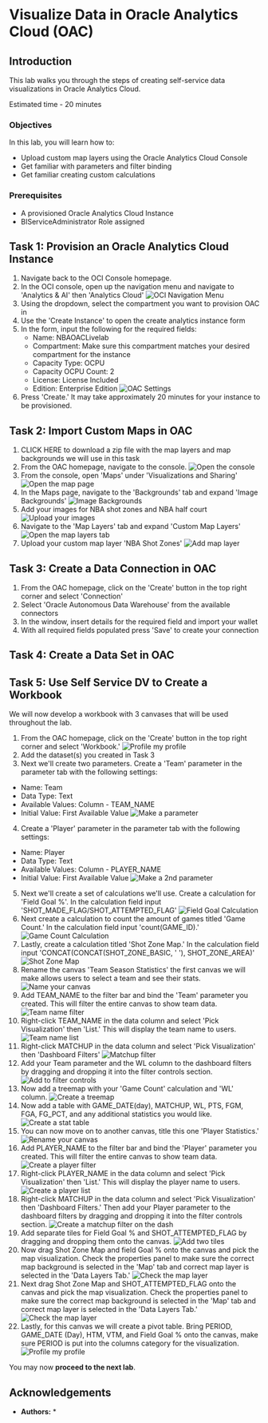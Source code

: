 # Visualize Data in Oracle Analytics Cloud (OAC)

## Introduction
This lab walks you through the steps of creating self-service data visualizations in Oracle Analytics Cloud.

Estimated time - 20 minutes



### Objectives
In this lab, you will learn how to:
* Upload custom map layers using the Oracle Analytics Cloud Console
* Get familiar with parameters and filter binding
* Get familiar creating custom calculations

### Prerequisites
* A provisioned Oracle Analytics Cloud Instance
* BIServiceAdministrator Role assigned

## Task 1: Provision an Oracle Analytics Cloud Instance

1. Navigate back to the OCI Console homepage.
2. In the OCI console, open up the navigation menu and navigate to 'Analytics & AI' then 'Analytics Cloud'
   ![OCI Navigation Menu](images/analyticsmenu.png "OCI Analytics Menu")
3. Using the dropdown, select the compartment you want to provision OAC in
4. Use the 'Create Instance' to open the create analytics instance form
5. In the form, input the following for the required fields:
   - Name: NBAOACLivelab
   - Compartment: Make sure this compartment matches your desired compartment for the instance
   - Capacity Type: OCPU
   - Capacity OCPU Count: 2
   - License: License Included
   - Edition: Enterprise Edition
   ![OAC Settings](images/OACSettings.png "OAC Settings")
6. Press 'Create.' It may take approximately 20 minutes for your instance to be provisioned.

## Task 2: Import Custom Maps in OAC

1. CLICK HERE to download a zip file with the map layers and map backgrounds we will use in this task
2. From the OAC homepage, navigate to the console.
   ![Open the console](images/navmenuconsole.png "Open the console")
4. From the console, open 'Maps' under 'Visualizations and Sharing'
   ![Open the map page](images/mapsmenu.png "Open the map page")
6. In the Maps page, navigate to the 'Backgrounds' tab and expand 'Image Backgrounds'
   ![Image Backgrounds](images/backgroundtab.png "Maps background tab")
8. Add your images for NBA shot zones and NBA half court
   ![Upload your images](images/addbackground.png "Add your map background")
10. Navigate to the 'Map Layers' tab and expand 'Custom Map Layers'
    ![Open the map layers tab](images/maplayertab.png "Open the map layers page")
12. Upload your custom map layer 'NBA Shot Zones'
    ![Add map layer](images/addmaplayer.png "Add your map layer")

## Task 3: Create a Data Connection in OAC
1. From the OAC homepage, click on the 'Create' button in the top right corner and select 'Connection'
2. Select 'Oracle Autonomous Data Warehouse' from the available connectors
3. In the window, insert details for the required field and import your wallet
4. With all required fields populated press 'Save' to create your connection

## Task 4: Create a Data Set in OAC

## Task 5: Use Self Service DV to Create a Workbook
We will now develop a workbook with 3 canvases that will be used throughout the lab. 

1. From the OAC homepage, click on the 'Create' button in the top right corner and select 'Workbook.'
   ![Profile my profile](images/createworkbook.png "Use the create button")
3. Add the dataset(s) you created in Task 3
4. Next we'll create two parameters. Create a 'Team' parameter in the parameter tab with the following settings:
  - Name: Team
  - Data Type: Text
  - Available Values: Column - TEAM_NAME
  - Initial Value: First Available Value
    ![Make a parameter](images/teamparameter.png "Team parameter settings")
4. Create a 'Player' parameter in the parameter tab with the following settings:
  - Name: Player
  - Data Type: Text
  - Available Values: Column - PLAYER_NAME
  - Initial Value: First Available Value
    ![Make a 2nd parameter](images/playerparameter.png "Player parameter settings")
5. Next we'll create a set of calculations we'll use. Create a calculation for 'Field Goal %'. In the calculation field input 'SHOT_MADE_FLAG/SHOT_ATTEMPTED_FLAG'
   ![Field Goal Calculation](images/fieldgoalcalc.png "Field Goal % Calculation")
6. Next create a calculation to count the amount of games titled 'Game Count.' In the calculation field input 'count(GAME_ID).'
   ![Game Count Calculation](images/gamecountcalc.png "Game Count Calculation")
7. Lastly, create a calculation titled 'Shot Zone Map.' In the calculation field input 'CONCAT(CONCAT(SHOT_ZONE_BASIC, ' '), SHOT_ZONE_AREA)'
   ![Shot Zone Map](images/shotzonemapcalc.png "Shot Zone Map Calculation")
8. Rename the canvas 'Team Season Statistics' the first canvas we will make allows users to select a team and see their stats.
   ![Name your canvas](images/teamseasonstats.png "Rename your canvas")
9. Add TEAM_NAME to the filter bar and bind the 'Team' parameter you created. This will filter the entire canvas to show team data.
   ![Team name filter](images/teamnamefilter.png "Add team name to filterbar")
10. Right-click TEAM_NAME in the data column and select 'Pick Visualization' then 'List.' This will display the team name to users.
    ![Team name list](images/teamnamelistviz.png "Make a team list")
11. Right-click MATCHUP in the data column and select 'Pick Visualization' then 'Dashboard Filters'
    ![Matchup filter](images/matchupfilterviz.png "Create a matchup filter")
12. Add your Team parameter and the WL column to the dashboard filters by dragging and dropping it into the filter controls section.
    ![Add to filter controls](images/filtercontrols.png "Add to filter controls")
13. Now add a treemap with your 'Game Count' calculation and 'WL' column.
    ![Create a treemap](images/treemap.png "Create a treemap")
14. Now add a table with GAME_DATE(day), MATCHUP, WL, PTS, FGM, FGA, FG_PCT, and any additional statistics you would like.
    ![Create a stat table](images/statstable.png "Create a table of season stats")
15. You can now move on to another canvas, title this one 'Player Statistics.'
    ![Rename your canvas](images/playerstatisticsrename.png "Rename your 2nd column")
16.  Add PLAYER_NAME to the filter bar and bind the 'Player' parameter you created. This will filter the entire canvas to show team data.
    ![Create a player filter](images/playernamefilterbar.png "Create a player name filter")
17. Right-click PLAYER_NAME in the data column and select 'Pick Visualization' then 'List.' This will display the player name to users.
    ![Create a player list](images/playernamelist.png "Create a player name list")
18. Right-click MATCHUP in the data column and select 'Pick Visualization' then 'Dashboard Filters.' Then add your Player parameter to the dashboard filters by dragging and dropping it into the filter controls section.
    ![Create a matchup filter on the dash](images/playernamefilterviz.png "Create filter visualization with player name and matchup")
19. Add separate tiles for Field Goal % and SHOT_ATTEMPTED_FLAG by dragging and dropping them onto the canvas.
    ![Add two tiles](images/tileviz.png "Add two tiles to your canvas")
20. Now drag Shot Zone Map and field Goal % onto the canvas and pick the map visualization. Check the properties panel to make sure the correct map background is selected in the 'Map' tab and correct map layer is selected in the 'Data Layers Tab.'
    ![Check the map layer](images/NBAshotzonesfieldgoalmap.png "Check your map layer")
21. Next drag Shot Zone Map and SHOT_ATTEMPTED_FLAG onto the canvas and pick the map visualization. Check the properties panel to make sure the correct map background is selected in the 'Map' tab and correct map layer is selected in the 'Data Layers Tab.'
    ![Check the map layer](images/attemptedshotmap.png "Check your map layer")
22. Lastly, for this canvas we will create a pivot table. Bring PERIOD, GAME_DATE (Day), HTM, VTM, and Field Goal % onto the canvas, make sure PERIOD is put into the columns category for the visualization.
    ![Profile my profile](images/pivottable.png "Create a pivot table visualization")


You may now **proceed to the next lab**.

## Acknowledgements

* **Authors:**
   * 
